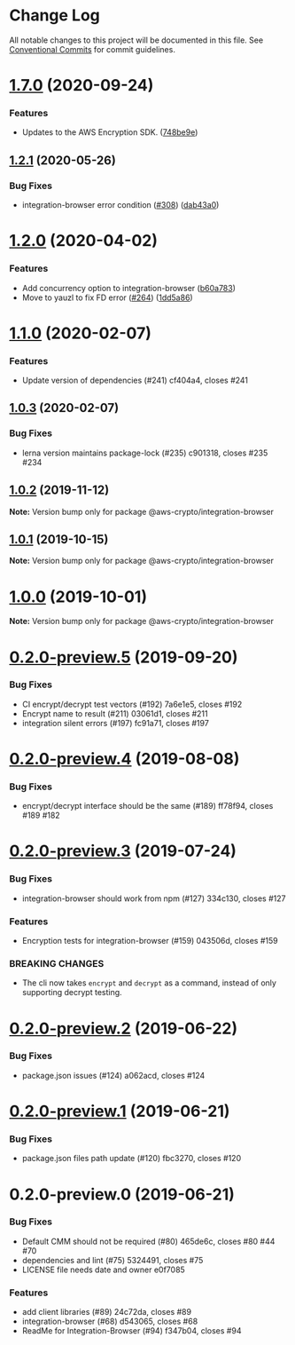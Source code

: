 # Change Log

All notable changes to this project will be documented in this file.
See [Conventional Commits](https://conventionalcommits.org) for commit guidelines.

# [1.7.0](https://github.com/aws/private-aws-encryption-sdk-javascript-staging/compare/@aws-crypto/integration-browser@1.2.1...@aws-crypto/integration-browser@1.7.0) (2020-09-24)


### Features

* Updates to the AWS Encryption SDK. ([748be9e](https://github.com/aws/private-aws-encryption-sdk-javascript-staging/commit/748be9e1799d999a350e9cafbf902d43aeab0aa5))





## [1.2.1](https://github.com/aws/aws-encryption-sdk-javascript/compare/@aws-crypto/integration-browser@1.2.0...@aws-crypto/integration-browser@1.2.1) (2020-05-26)


### Bug Fixes

* integration-browser error condition ([#308](https://github.com/aws/aws-encryption-sdk-javascript/issues/308)) ([dab43a0](https://github.com/aws/aws-encryption-sdk-javascript/commit/dab43a0d3678416798e2df0b04309f7a24b3a4b0))





# [1.2.0](https://github.com/aws/aws-encryption-sdk-javascript/compare/@aws-crypto/integration-browser@1.1.0...@aws-crypto/integration-browser@1.2.0) (2020-04-02)


### Features

* Add concurrency option to integration-browser ([b60a783](https://github.com/aws/aws-encryption-sdk-javascript/commit/b60a783c6fbb801da7a6179ac72265b90c74ff70))
* Move to yauzl to fix FD error ([#264](https://github.com/aws/aws-encryption-sdk-javascript/issues/264)) ([1dd5a86](https://github.com/aws/aws-encryption-sdk-javascript/commit/1dd5a864fb7acf212a5aa397b42aa2bdee6567fc))





# [1.1.0](/compare/@aws-crypto/integration-browser@1.0.3...@aws-crypto/integration-browser@1.1.0) (2020-02-07)


### Features

* Update version of dependencies (#241) cf404a4, closes #241





## [1.0.3](/compare/@aws-crypto/integration-browser@1.0.2...@aws-crypto/integration-browser@1.0.3) (2020-02-07)


### Bug Fixes

* lerna version maintains package-lock (#235) c901318, closes #235 #234





## [1.0.2](/compare/@aws-crypto/integration-browser@1.0.1...@aws-crypto/integration-browser@1.0.2) (2019-11-12)

**Note:** Version bump only for package @aws-crypto/integration-browser





## [1.0.1](/compare/@aws-crypto/integration-browser@1.0.0...@aws-crypto/integration-browser@1.0.1) (2019-10-15)

**Note:** Version bump only for package @aws-crypto/integration-browser





# [1.0.0](/compare/@aws-crypto/integration-browser@0.2.0-preview.5...@aws-crypto/integration-browser@1.0.0) (2019-10-01)

**Note:** Version bump only for package @aws-crypto/integration-browser





# [0.2.0-preview.5](/compare/@aws-crypto/integration-browser@0.2.0-preview.4...@aws-crypto/integration-browser@0.2.0-preview.5) (2019-09-20)


### Bug Fixes

* CI encrypt/decrypt test vectors (#192) 7a6e1e5, closes #192
* Encrypt name to result (#211) 03061d1, closes #211
* integration silent errors (#197) fc91a71, closes #197





# [0.2.0-preview.4](/compare/@aws-crypto/integration-browser@0.2.0-preview.3...@aws-crypto/integration-browser@0.2.0-preview.4) (2019-08-08)


### Bug Fixes

* encrypt/decrypt interface should be the same (#189) ff78f94, closes #189 #182





# [0.2.0-preview.3](/compare/@aws-crypto/integration-browser@0.2.0-preview.2...@aws-crypto/integration-browser@0.2.0-preview.3) (2019-07-24)


### Bug Fixes

* integration-browser should work from npm (#127) 334c130, closes #127


### Features

* Encryption tests for integration-browser (#159) 043506d, closes #159

### BREAKING CHANGES

* The cli now takes `encrypt` and `decrypt` as a command,
instead of only supporting decrypt testing.



# [0.2.0-preview.2](/compare/@aws-crypto/integration-browser@0.2.0-preview.1...@aws-crypto/integration-browser@0.2.0-preview.2) (2019-06-22)


### Bug Fixes

* package.json issues (#124) a062acd, closes #124





# [0.2.0-preview.1](/compare/@aws-crypto/integration-browser@0.2.0-preview.0...@aws-crypto/integration-browser@0.2.0-preview.1) (2019-06-21)


### Bug Fixes

* package.json files path update (#120) fbc3270, closes #120





# 0.2.0-preview.0 (2019-06-21)


### Bug Fixes

* Default CMM should not be required (#80) 465de6c, closes #80 #44 #70
* dependencies and lint (#75) 5324491, closes #75
* LICENSE file needs date and owner e0f7085


### Features

* add client libraries (#89) 24c72da, closes #89
* integration-browser (#68) d543065, closes #68
* ReadMe for Integration-Browser (#94) f347b04, closes #94
